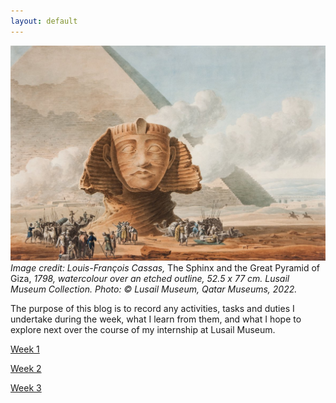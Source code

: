```yaml
---
layout: default
---
```

![Lusail Museum](/assets/images/lm.jpg)
*Image credit: Louis-François Cassas,* The Sphinx and the Great Pyramid of Giza, *1798, watercolour over an etched outline, 52.5 x 77 cm. Lusail Museum Collection. Photo: © Lusail Museum, Qatar Museums, 2022.*

The purpose of this blog is to record any activities, tasks and duties I undertake during the week, what I learn from them, and what I hope to explore next over the course of my internship at Lusail Museum.

[Week 1](./another-page.html)

[Week 2](./another-page-2.html)

[Week 3](./another-page-3.html)
